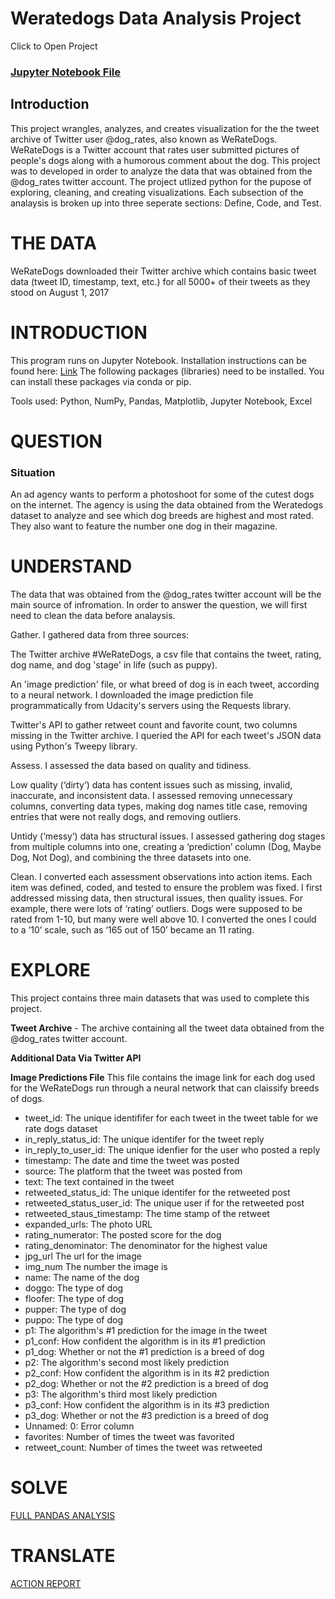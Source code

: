 # Weratedogs Data Analysis Project
Click to Open Project
### <a href="https://nbviewer.jupyter.org/github/JayCarrLTD/weratedogs/blob/master/Datafiles/Weratedogs_analysis.ipynb">Jupyter Notebook File</a>

## Introduction
This project wrangles, analyzes, and creates visualization for the the tweet archive of Twitter user @dog_rates, also known as WeRateDogs. WeRateDogs is a Twitter account that rates user submitted pictures of people's dogs along with a humorous comment about the dog. This project was to developed in order to analyze the data that was obtained from the @dog_rates twitter account. The project utlized python for the pupose of exploring, cleaning, and creating visualizations. Each subsection of the analaysis is broken up into three seperate sections: Define, Code, and Test. 

# THE DATA
WeRateDogs downloaded their Twitter archive which contains basic tweet data (tweet ID, timestamp, text, etc.) for all 5000+ of their tweets as they stood on August 1, 2017

# INTRODUCTION

This program runs on Jupyter Notebook. Installation instructions can be found here: <a href ="https://jupyter.org/install.html">Link</a>
The following packages (libraries) need to be installed. You can install these packages via conda or pip. 

Tools used: Python, NumPy, Pandas, Matplotlib, Jupyter Notebook, Excel


# QUESTION

### Situation
An ad agency wants to perform a photoshoot for some of the cutest dogs on the internet. The agency is using the data obtained from the Weratedogs dataset to analyze and see which dog breeds are highest and most rated. They also want to feature the number one dog in their magazine.

# UNDERSTAND
The data that was obtained from the @dog_rates twitter account will be the main source of infromation. In order to answer the question, we will first need to clean the data before analaysis. 

Gather. I gathered data from three sources:

The Twitter archive #WeRateDogs, a csv file that contains the tweet, rating, dog name, and dog 'stage' in life (such as puppy).

An 'image prediction' file, or what breed of dog is in each tweet, according to a neural network.  I downloaded the image prediction file programmatically from Udacity's servers using the Requests library.

Twitter's API to gather retweet count and favorite count, two columns missing in the Twitter archive. I queried the API for each tweet's JSON data using Python's Tweepy library.

Assess. I assessed the data based on quality and tidiness. 

Low quality (‘dirty’) data has content issues such as missing, invalid, inaccurate, and inconsistent data. I assessed removing unnecessary columns, converting data types, making dog names title case, removing entries that were not really dogs, and removing outliers.

Untidy (‘messy’) data has structural issues. I assessed gathering dog stages from multiple columns into one, creating a ‘prediction’ column (Dog, Maybe Dog, Not Dog), and combining the three datasets into one.

Clean. I converted each assessment observations into action items. Each item was defined, coded, and tested to ensure the problem was fixed. I first addressed missing data, then structural issues, then quality issues. For example, there were lots of ‘rating’ outliers. Dogs were supposed to be rated from 1-10, but many were well above 10. I converted the ones I could to a ‘10’ scale, such as ‘165 out of 150’ became an 11 rating.

# EXPLORE
This project contains three main datasets that was used to complete this project.

<b>Tweet Archive</b> - The archive containing all the tweet data obtained from the @dog_rates twitter account.



<b>Additional Data Via Twitter API</b>

<b>Image Predictions File</b>
This file contains the image link for each dog used for the WeRateDogs run through a neural network that can claissify breeds of dogs. 
<ul>
  <li>tweet_id: The unique identififer for each tweet in the tweet table for we rate dogs dataset</li>
<li>in_reply_status_id: The unique identifer for the tweet reply</li>
<li>in_reply_to_user_id: The unique idenfier for the user who posted a reply</li>
<li>timestamp: The date and time the tweet was posted</li>
<li>source: The platform that the tweet was posted from</li>
<li>text: The text contained in the tweet</li>
<li>retweeted_status_id: The unique identifer for the retweeted post</li>
<li>retweeted_status_user_id: The unique user if for the retweeted post</li>
<li>retweeted_staus_timestamp: The time stamp of the retweet</li>
<li>expanded_urls: The photo URL</li>
<li>rating_numerator: The posted score for the dog</li>
<li>rating_denominator: The denominator for the highest value</li>
<li>jpg_url The url for the image</li>
<li>img_num The number the image is</li>
<li>name: The name of the dog</li>
<li>doggo: The type of dog</li>
<li>floofer: The type of dog</li>
<li>pupper: The type of dog</li>
<li>puppo: The type of dog</li>
<li>p1: The algorithm's #1 prediction for the image in the tweet</li>
<li>p1_conf: How confident the algorithm is in its #1 prediction</li>
<li>p1_dog: Whether or not the #1 prediction is a breed of dog</li>
<li>p2: The algorithm's second most likely prediction</li>
<li>p2_conf: How confident the algorithm is in its #2 prediction</li>
<li>p2_dog: Whether or not the #2 prediction is a breed of dog</li>
<li>p3: The algorithm's third most likely prediction</li>
<li>p3_conf: How confident the algorithm is in its #3 prediction</li>
<li>p3_dog: Whether or not the #3 prediction is a breed of dog</li>
<li>Unnamed: 0: Error column</li>
<li>favorites: Number of times the tweet was favorited</li>
<li>retweet_count: Number of times the tweet was retweeted</li>
  
 </ul>

# SOLVE
<a href="https://nbviewer.jupyter.org/github/JayCarrLTD/weratedogs/blob/master/Datafiles/Weratedogs_analysis.ipynb">FULL PANDAS ANALYSIS</a>

# TRANSLATE
<a href="https://nbviewer.jupyter.org/github.com/JayCarrLTD/Weratedogs/blob/master/action_report.pdf">ACTION REPORT</a>
